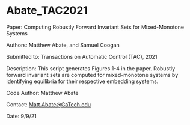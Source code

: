# Abate_TAC2021
Paper: Computing Robustly Forward Invariant Sets for Mixed-Monotone Systems

Authors: Matthew Abate, and Samuel Coogan

Submitted to: Transactions on Automatic Control (TAC), 2021

Description: This script generates Figures 1-4 in the paper. Robustly forward invariant sets are computed for mixed-monotone systems by identifying equilibria for their respective embedding systems.

Code Author: Matthew Abate

Contact: Matt.Abate@GaTech.edu

Date: 9/9/21

